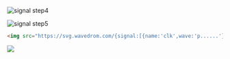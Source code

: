 
![signal step4](https://svg.wavedrom.com/github/johnlon/spam-1/master/docs/instruction_bitfield.json5)

![signal step5](https://svg.wavedrom.com/github/wavedrom/wavedrom/master/test/signal-step4.json5)


```html
<img src="https://svg.wavedrom.com/{signal:[{name:'clk',wave:'p......'},{name:'bus',wave:'x.34.5x',data:'head body tail'},{name:'wire',wave:'0.1..0.'}]}"/>
```

<img src="https://svg.wavedrom.com/{signal:[{name:'clk',wave:'p......'},{name:'bus',wave:'x.34.5x',data:'head body tail'},{name:'wire',wave:'0.1..0.'}]}"/>
